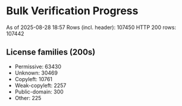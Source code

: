 ﻿# Bulk Verification Progress
As of 2025-08-28 18:57
Rows (incl. header): 107450
HTTP 200 rows: 107442

## License families (200s)
- Permissive: 63430
- Unknown: 30469
- Copyleft: 10761
- Weak-copyleft: 2257
- Public-domain: 300
- Other: 225
